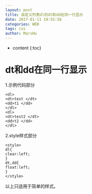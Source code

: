 ```yaml
---
layout: post
title: 自定义列表dl的dt和dd在同一行显示
date: 2017-01-11 19:55:58
categories: WEB
tags: css
author: MarsHu
---
```


* content
{:toc}

# dt和dd在同一行显示 #
1.示例代码部分

    <dl>
    <dt>test </dt>
    <dd>t1 </dd>
    </dl>
    <dl>
    <dt>test2 </dt>
    <dd>t2 </dd>
    </dl>






2.style样式部分

    <style>
    dl{
    clear:left;
    }
    dt,dd{
    float:left;
    }
    </style>

以上只适用于简单的样式。
